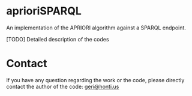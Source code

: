 # aprioriSPARQL
An implementation of the APRIORI algorithm against a SPARQL endpoint. 

[TODO] Detailed description of the codes

# Contact
If you have any question regarding the work or the code, please directly contact the author of the code: geri@honti.us
